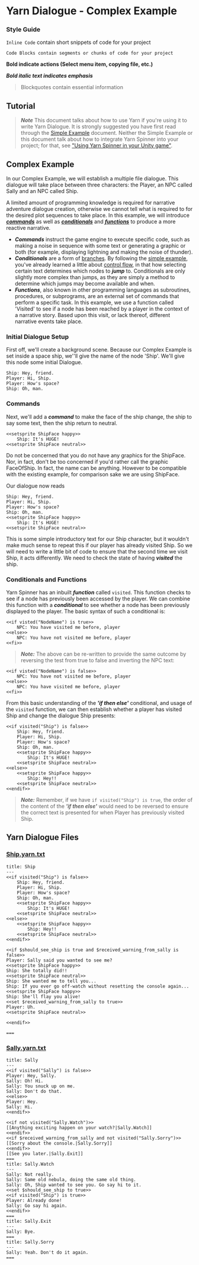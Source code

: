 # Yarn Dialogue - Complex Example

### Style Guide

`Inline Code` contain short snippets of code for your project

    Code Blocks contain segments or chunks of code for your project

**Bold indicate actions (Select menu item, copying file, etc.)**

***Bold italic text indicates emphasis***

> Blockquotes contain essential information

## Tutorial

> ***Note*** This document talks about how to use Yarn if you're using it to write Yarn Dialogue. It is strongly suggested you have first read through the [Simple Example](Simple-Dialogue-Example.md) document. Neither the Simple Example or this document talk about how to integrate Yarn Spinner into your project; for that, see ["Using Yarn Spinner in your Unity game"](../YarnSpinner-Unity).

## Complex Example
In our Complex Example, we will establish a multiple file dialogue. This dialogue will take place between three characters: the Player, an NPC called Sally and an NPC called Ship.

A limited amount of programming knowledge is required for narrative adventure dialogue creation, otherwise we cannot tell what is required to for the desired plot sequences to take place. In this example, we will introduce ***[commands](https://en.wikipedia.org/wiki/Command_(computing))*** as well as  ***[conditionals](https://en.wikipedia.org/wiki/Conditional_(computer_programming))*** and ***[functions](https://en.wikipedia.org/wiki/Function_composition_(computer_science))*** to produce a more reactive narrative.

* ***Commands*** instruct the game engine to execute specific code, such as making a noise in sequence with some text or generating a graphic or both (for example, displaying lightning and making the noise of thunder).
* ***Conditionals*** are a form of [branches](https://en.wikipedia.org/wiki/Branch_(computer_science)). By following the [simple example](Simple-Dialogue-Example.md), you've already learned a little about [control flow](https://en.wikipedia.org/wiki/Branch_(computer_science)), in that how selecting certain text determines which nodes to ***jump*** to. Conditionals are only slightly more complex than jumps, as they are simply a method to determine which jumps may become available and when.
* ***Functions***, also known in other programming languages as subroutines, procedures, or subprograms, are an external set of commands that perform a specific task. In this example, we use a function called 'Visited' to see if a node has been reached by a player in the context of a narrative story. Based upon this visit, or lack thereof, different narrative events take place.

### Initial Dialogue Setup
First off, we'll create a background scene. Because our Complex Example is set inside a space ship, we''ll give the name of the node 'Ship'. We'll give this node some initial Dialogue.
```
Ship: Hey, friend.
Player: Hi, Ship.
Player: How's space?
Ship: Oh, man.
```
### Commands
Next, we'll add a ***command*** to make the face of the ship change, the ship to say some text, then the ship return to neutral.
```
<<setsprite ShipFace happy>>
    Ship: It's HUGE!
<<setsprite ShipFace neutral>>
```
Do not be concerned that you do not have any graphics for the ShipFace.  Nor, in fact, don't be too concerned if you'd rather call the graphic FaceOfShip. In fact, the name can be anything. However to be compatible with the existing example, for comparison sake we are using ShipFace.

Our dialogue now reads
```
Ship: Hey, friend.
Player: Hi, Ship.
Player: How's space?
Ship: Oh, man.
<<setsprite ShipFace happy>>
    Ship: It's HUGE!
<<setsprite ShipFace neutral>>
```
This is some simple introductory text for our Ship character, but it wouldn't make much sense to repeat this if our player has already visited Ship. So we will need to write a little bit of code to ensure that the second time we visit Ship, it acts differently. We need to check the state of having ***visited*** the ship.

### Conditionals and Functions
Yarn Spinner has an inbuilt ***function*** called `visited`. This function checks to see if a node has previously been accessed by the player. We can combine this function with a ***conditional*** to see whether a node has been previously displayed to the player. The basic syntax of such a conditional is:
```
<<if visted("NodeName") is true>>
    NPC: You have visited me before, player
<<else>>
    NPC: You have not visited me before, player
<<fi>>
```
> ***Note:*** The above can be re-written to provide the same outcome by reversing the test from true to false and inverting the NPC text:
```
<<if visted("NodeName") is false>>
    NPC: You have not visited me before, player
<<else>>
    NPC: You have visited me before, player
<<fi>>
```
From this basic understanding of the ***'if then else'*** conditional, and usage of the `visited` function, we can then establish whether a player has visited Ship and change the dialogue Ship presents:
```
<<if visited("Ship") is false>>
    Ship: Hey, friend.
    Player: Hi, Ship.
    Player: How's space?
    Ship: Oh, man.
    <<setsprite ShipFace happy>>
        Ship: It's HUGE!
    <<setsprite ShipFace neutral>>
<<else>>
    <<setsprite ShipFace happy>>
        Ship: Hey!!
    <<setsprite ShipFace neutral>>
<<endif>>
```
>***Note:*** Remember, if we have `if visited("Ship") is true`, the order of the content of the ***'if then else'*** would need to be reversed to ensure the correct text is presented for when Player has previously visited Ship.

## Yarn Dialogue Files
### [Ship.yarn.txt](../../Unity/Assets/YarnSpinner/Examples/DemoAssets/Space/Ship.yarn.txt)
```
title: Ship
---
<<if visited("Ship") is false>>
    Ship: Hey, friend.
    Player: Hi, Ship.
    Player: How's space?
    Ship: Oh, man.
    <<setsprite ShipFace happy>>
        Ship: It's HUGE!
    <<setsprite ShipFace neutral>>
<<else>>
    <<setsprite ShipFace happy>>
        Ship: Hey!!
    <<setsprite ShipFace neutral>>
<<endif>>

<<if $should_see_ship is true and $received_warning_from_sally is false>>
Player: Sally said you wanted to see me?
<<setsprite ShipFace happy>>
Ship: She totally did!!
<<setsprite ShipFace neutral>>
Ship: She wanted me to tell you...
Ship: If you ever go off-watch without resetting the console again...
<<setsprite ShipFace happy>>
Ship: She'll flay you alive!
<<set $received_warning_from_sally to true>>
Player: Uh.
<<setsprite ShipFace neutral>>

<<endif>>

===
```
### [Sally.yarn.txt](../../Unity/Assets/YarnSpinner/Examples/DemoAssets/Space/Sally.yarn.txt)
```
title: Sally
---
<<if visited("Sally") is false>>
Player: Hey, Sally.
Sally: Oh! Hi.
Sally: You snuck up on me.
Sally: Don't do that.
<<else>>
Player: Hey.
Sally: Hi.
<<endif>>

<<if not visited("Sally.Watch")>>
[[Anything exciting happen on your watch?|Sally.Watch]]
<<endif>>
<<if $received_warning_from_sally and not visited("Sally.Sorry")>>
[[Sorry about the console.|Sally.Sorry]]
<<endif>>
[[See you later.|Sally.Exit]]
===
title: Sally.Watch
---
Sally: Not really.
Sally: Same old nebula, doing the same old thing.
Sally: Oh, Ship wanted to see you. Go say hi to it.
<<set $should_see_ship to true>>
<<if visited("Ship") is true>>
Player: Already done!
Sally: Go say hi again.
<<endif>>
===
title: Sally.Exit
---
Sally: Bye.
===
title: Sally.Sorry
---
Sally: Yeah. Don't do it again.
===
```
